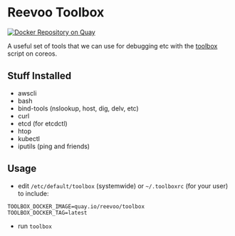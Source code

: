 # Reevoo Toolbox

[![Docker Repository on Quay](https://quay.io/repository/reevoo/toolbox/status "Docker Repository on Quay")](https://quay.io/repository/reevoo/toolbox)

A useful set of tools that we can use for debugging etc with the [toolbox](https://github.com/coreos/toolbox) script on coreos.

## Stuff Installed

* awscli
* bash
* bind-tools (nslookup, host, dig, delv, etc)
* curl
* etcd (for etcdctl)
* htop
* kubectl
* iputils (ping and friends)

## Usage

* edit `/etc/default/toolbox` (systemwide) or `~/.toolboxrc` (for your user) to include:

```
TOOLBOX_DOCKER_IMAGE=quay.io/reevoo/toolbox
TOOLBOX_DOCKER_TAG=latest
```

* run `toolbox`
